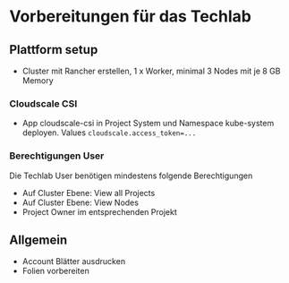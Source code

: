 # Vorbereitungen für das Techlab

## Plattform setup

* Cluster mit Rancher erstellen, 1 x Worker, minimal 3 Nodes mit je 8 GB Memory

### Cloudscale CSI

* App cloudscale-csi in Project System und Namespace kube-system deployen. Values `cloudscale.access_token=...`


### Berechtigungen User

Die Techlab User benötigen mindestens folgende Berechtigungen

* Auf Cluster Ebene: View all Projects
* Auf Cluster Ebene: View Nodes
* Project Owner im entsprechenden Projekt


## Allgemein

* Account Blätter ausdrucken
* Folien vorbereiten
